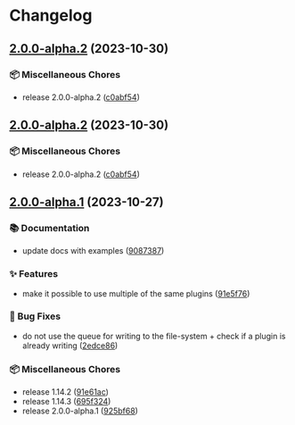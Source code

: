 # Changelog

## [2.0.0-alpha.2](https://github.com/kubb-project/kubb/compare/@kubb/swagger-zodios-v2.0.0-alpha.2...@kubb/swagger-zodios-v2.0.0-alpha.2) (2023-10-30)


### 📦 Miscellaneous Chores

* release 2.0.0-alpha.2 ([c0abf54](https://github.com/kubb-project/kubb/commit/c0abf54220849007e354f594267cd69086c38b07))

## [2.0.0-alpha.2](https://github.com/kubb-project/kubb/compare/@kubb/swagger-zodios-v2.0.0-alpha.1...@kubb/swagger-zodios-v2.0.0-alpha.2) (2023-10-30)


### 📦 Miscellaneous Chores

* release 2.0.0-alpha.2 ([c0abf54](https://github.com/kubb-project/kubb/commit/c0abf54220849007e354f594267cd69086c38b07))

## [2.0.0-alpha.1](https://github.com/kubb-project/kubb/compare/@kubb/swagger-zodios-v1.14.5...@kubb/swagger-zodios-v2.0.0-alpha.1) (2023-10-27)


### 📚 Documentation

* update docs with examples ([9087387](https://github.com/kubb-project/kubb/commit/908738795b2c1a3612dbc556b957f41c62465dc2))


### ✨ Features

* make it possible to use multiple of the same plugins ([91e5f76](https://github.com/kubb-project/kubb/commit/91e5f76ecd70d82be1d2855046a9cc97fcf9d7e9))


### 🐞 Bug Fixes

* do not use the queue for writing to the file-system + check if a plugin is already writing ([2edce86](https://github.com/kubb-project/kubb/commit/2edce86e27787a809b0473426e3054ad3bb9aab5))


### 📦 Miscellaneous Chores

* release 1.14.2 ([91e61ac](https://github.com/kubb-project/kubb/commit/91e61acde1c3824c40f291e1142363eaa95fb1cf))
* release 1.14.3 ([695f324](https://github.com/kubb-project/kubb/commit/695f3242d61ac13f4284f3bdf529a3bc0e353244))
* release 2.0.0-alpha.1 ([925bf68](https://github.com/kubb-project/kubb/commit/925bf686956804aad82ba6480152427aaa6ad4f8))
